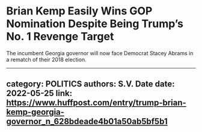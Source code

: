 # Brian Kemp Easily Wins GOP Nomination Despite Being Trump’s No. 1 Revenge Target

The incumbent Georgia governor will now face Democrat Stacey Abrams in a rematch of their 2018 election.

---
category: POLITICS
authors: S.V. Date
date: 2022-05-25
link: https://www.huffpost.com/entry/trump-brian-kemp-georgia-governor_n_628bdeade4b01a50ab5bf5b1
---
